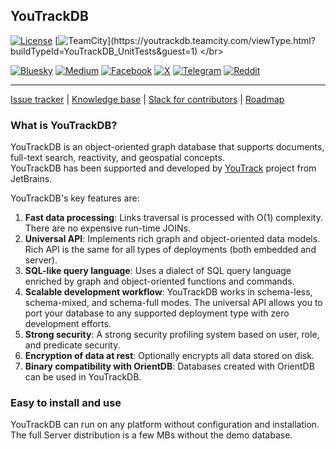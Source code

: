 ## YouTrackDB

[![License](https://img.shields.io/badge/License-Apache%202.0-blue.svg)](https://opensource.org/licenses/Apache-2.0) [![TeamCity](https://youtrackdb.teamcity.com/app/rest/builds/buildType:(id:YouTrackDB_UnitTests)/statusIcon)](https://youtrackdb.teamcity.com/viewType.html?buildTypeId=YouTrackDB_UnitTests&guest=1) </br>

[![Bluesky](https://img.shields.io/badge/Bluesky-0285FF?style=for-the-badge&logo=Bluesky&logoColor=white)](https://bsky.app/profile/youtrackdb.io) [![Medium](https://img.shields.io/badge/Medium-12100E?style=for-the-badge&logo=medium&logoColor=white)](https://medium.com/@youtrackdb) [![Facebook](https://img.shields.io/badge/Facebook-%231877F2.svg?style=for-the-badge&logo=Facebook&logoColor=white)](https://www.facebook.com/profile.php?id=61571160061177) [![X](https://img.shields.io/badge/X-%23000000.svg?style=for-the-badge&logo=X&logoColor=white)](https://x.com/YouTrackDB) [![Telegram](https://img.shields.io/badge/Telegram-2CA5E0?style=for-the-badge&logo=telegram&logoColor=white)](https://t.me/youtrackdb) [![Reddit](https://img.shields.io/badge/Reddit-%23FF4500.svg?style=for-the-badge&logo=Reddit&logoColor=white)](https://www.reddit.com/r/youtrackdb/)<br/>

------

[Issue tracker](https://youtrack.jetbrains.com/issues/YTDB) | [Knowledge base](https://youtrack.jetbrains.com/articles/YTDB) | [Slack for contributors](https://youtrack.jetbrains.com/articles/YTDB-A-5/Slack-with-developers-for-contributors) | [Roadmap](https://youtrack.jetbrains.com/articles/YTDB-A-3/Short-term-roadmap)

### What is YouTrackDB?

YouTrackDB is an object-oriented graph database that supports documents, full-text search,
reactivity, and geospatial concepts.\
YouTrackDB has been supported and developed by [YouTrack](https://www.jetbrains.com/youtrack)
project from JetBrains.

YouTrackDB's key features are:

1. **Fast data processing**: Links traversal is processed with O(1) complexity. There are no
   expensive run-time JOINs.
2. **Universal API**: Implements rich graph and object-oriented data models. Rich API is the same
   for all types of deployments (both embedded and server).
3. **SQL-like query language**: Uses a dialect of SQL query language enriched by graph and
   object-oriented functions and commands.
4. **Scalable development workflow**: YouTrackDB works in schema-less, schema-mixed, and schema-full
   modes. The universal API allows you to port your database to any supported deployment type with
   zero development efforts.
5. **Strong security**: A strong security profiling system based on user, role, and predicate
   security.
6. **Encryption of data at rest**: Optionally encrypts all data stored on disk.
7. **Binary compatibility with OrientDB**: Databases created with OrientDB can be used in
   YouTrackDB.

### Easy to install and use

YouTrackDB can run on any platform without configuration and installation.
The full Server distribution is a few MBs without the demo database.
